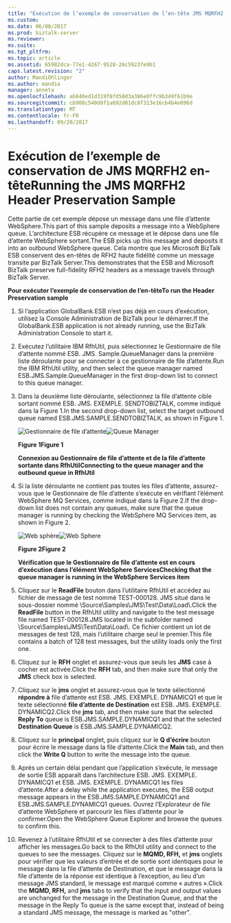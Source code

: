 ```yaml
---
title: "Exécution de l’exemple de conservation de l’en-tête JMS MQRFH2 | Documents Microsoft"
ms.custom: 
ms.date: 06/08/2017
ms.prod: biztalk-server
ms.reviewer: 
ms.suite: 
ms.tgt_pltfrm: 
ms.topic: article
ms.assetid: 65982dca-77e1-4267-9528-26c59237e9b1
caps.latest.revision: "2"
author: MandiOhlinger
ms.author: mandia
manager: anneta
ms.openlocfilehash: ab840ed1d319f8fd50d3a386e0ffc9b349f61b9e
ms.sourcegitcommit: cb908c540d8f1a692d01dc8f313e16cb4b4e696d
ms.translationtype: MT
ms.contentlocale: fr-FR
ms.lasthandoff: 09/20/2017
---
```

# <a name="running-the-jms-mqrfh2-header-preservation-sample"></a><span data-ttu-id="01d77-102">Exécution de l’exemple de conservation de JMS MQRFH2 en-tête</span><span class="sxs-lookup"><span data-stu-id="01d77-102">Running the JMS MQRFH2 Header Preservation Sample</span></span>
<span data-ttu-id="01d77-103">Cette partie de cet exemple dépose un message dans une file d’attente WebSphere.</span><span class="sxs-lookup"><span data-stu-id="01d77-103">This part of this sample deposits a message into a WebSphere queue.</span></span> <span data-ttu-id="01d77-104">L’architecture ESB récupère ce message et le dépose dans une file d’attente WebSphere sortant.</span><span class="sxs-lookup"><span data-stu-id="01d77-104">The ESB picks up this message and deposits it into an outbound WebSphere queue.</span></span> <span data-ttu-id="01d77-105">Cela montre que les Microsoft BizTalk ESB conservent des en-têtes de RFH2 haute fidélité comme un message transite par BizTalk Server.</span><span class="sxs-lookup"><span data-stu-id="01d77-105">This demonstrates that the ESB and Microsoft BizTalk preserve full-fidelity RFH2 headers as a message travels through BizTalk Server.</span></span>  
  
 <span data-ttu-id="01d77-106">**Pour exécuter l’exemple de conservation de l’en-tête**</span><span class="sxs-lookup"><span data-stu-id="01d77-106">**To run the Header Preservation sample**</span></span>  
  
1.  <span data-ttu-id="01d77-107">Si l’application GlobalBank.ESB n’est pas déjà en cours d’exécution, utilisez la Console Administration de BizTalk pour le démarrer.</span><span class="sxs-lookup"><span data-stu-id="01d77-107">If the GlobalBank.ESB application is not already running, use the BizTalk Administration Console to start it.</span></span>  
  
2.  <span data-ttu-id="01d77-108">Exécutez l’utilitaire IBM RfhUtil, puis sélectionnez le Gestionnaire de file d’attente nommé ESB. JMS. Sample.QueueManager dans la première liste déroulante pour se connecter à ce gestionnaire de file d’attente.</span><span class="sxs-lookup"><span data-stu-id="01d77-108">Run the IBM RfhUtil utility, and then select the queue manager named ESB.JMS.Sample.QueueManager in the first drop-down list to connect to this queue manager.</span></span>  
  
3.  <span data-ttu-id="01d77-109">Dans la deuxième liste déroulante, sélectionnez la file d’attente cible sortant nommé ESB. JMS. EXEMPLE. SENDTOBIZTALK, comme indiqué dans la Figure 1.</span><span class="sxs-lookup"><span data-stu-id="01d77-109">In the second drop-down list, select the target outbound queue named ESB.JMS.SAMPLE.SENDTOBIZTALK, as shown in Figure 1.</span></span>  
  
     <span data-ttu-id="01d77-110">![Gestionnaire de file d’attente](../esb-toolkit/media/ch6-queuemanager.gif "§ 6-QueueManager")</span><span class="sxs-lookup"><span data-stu-id="01d77-110">![Queue Manager](../esb-toolkit/media/ch6-queuemanager.gif "Ch6-QueueManager")</span></span>  
  
     <span data-ttu-id="01d77-111">**Figure 1**</span><span class="sxs-lookup"><span data-stu-id="01d77-111">**Figure 1**</span></span>  
  
     <span data-ttu-id="01d77-112">**Connexion au Gestionnaire de file d’attente et de la file d’attente sortante dans RfhUtil**</span><span class="sxs-lookup"><span data-stu-id="01d77-112">**Connecting to the queue manager and the outbound queue in RfhUtil**</span></span>  
  
4.  <span data-ttu-id="01d77-113">Si la liste déroulante ne contient pas toutes les files d’attente, assurez-vous que le Gestionnaire de file d’attente s’exécute en vérifiant l’élément WebSphere MQ Services, comme indiqué dans la Figure 2.</span><span class="sxs-lookup"><span data-stu-id="01d77-113">If the drop-down list does not contain any queues, make sure that the queue manager is running by checking the WebSphere MQ Services item, as shown in Figure 2.</span></span>  
  
     <span data-ttu-id="01d77-114">![Web sphère](../esb-toolkit/media/ch6-websphere.gif "§ 6-WebSphere")</span><span class="sxs-lookup"><span data-stu-id="01d77-114">![Web Sphere](../esb-toolkit/media/ch6-websphere.gif "Ch6-WebSphere")</span></span>  
  
     <span data-ttu-id="01d77-115">**Figure 2**</span><span class="sxs-lookup"><span data-stu-id="01d77-115">**Figure 2**</span></span>  
  
     <span data-ttu-id="01d77-116">**Vérification que le Gestionnaire de file d’attente est en cours d’exécution dans l’élément WebSphere Services**</span><span class="sxs-lookup"><span data-stu-id="01d77-116">**Checking that the queue manager is running in the WebSphere Services item**</span></span>  
  
5.  <span data-ttu-id="01d77-117">Cliquez sur le **ReadFile** bouton dans l’utilitaire RfhUtil et accédez au fichier de message de test nommé TEST-000128. JMS situé dans le sous-dossier nommé \Source\Samples\JMS\Test\Data\Load\\.</span><span class="sxs-lookup"><span data-stu-id="01d77-117">Click the **ReadFile** button in the RfhUtil utility and navigate to the test message file named TEST-000128.JMS located in the subfolder named \Source\Samples\JMS\Test\Data\Load\\.</span></span> <span data-ttu-id="01d77-118">Ce fichier contient un lot de messages de test 128, mais l’utilitaire charge seul le premier.</span><span class="sxs-lookup"><span data-stu-id="01d77-118">This file contains a batch of 128 test messages, but the utility loads only the first one.</span></span>  
  
6.  <span data-ttu-id="01d77-119">Cliquez sur le **RFH** onglet et assurez-vous que seuls les **JMS** case à cocher est activée.</span><span class="sxs-lookup"><span data-stu-id="01d77-119">Click the **RFH** tab, and then make sure that only the **JMS** check box is selected.</span></span>  
  
7.  <span data-ttu-id="01d77-120">Cliquez sur le **jms** onglet et assurez-vous que le texte sélectionné **répondre à** file d’attente est ESB. JMS. EXEMPLE. DYNAMICQ1 et que le texte sélectionné **file d’attente de Destination** est ESB. JMS. EXEMPLE. DYNAMICQ2.</span><span class="sxs-lookup"><span data-stu-id="01d77-120">Click the **jms** tab, and then make sure that the selected **Reply To** queue is ESB.JMS.SAMPLE.DYNAMICQ1 and that the selected **Destination Queue** is ESB.JMS.SAMPLE.DYNAMICQ2.</span></span>  
  
8.  <span data-ttu-id="01d77-121">Cliquez sur le **principal** onglet, puis cliquez sur le **Q d’écrire** bouton pour écrire le message dans la file d’attente.</span><span class="sxs-lookup"><span data-stu-id="01d77-121">Click the **Main** tab, and then click the **Write Q** button to write the message into the queue.</span></span>  
  
9. <span data-ttu-id="01d77-122">Après un certain délai pendant que l’application s’exécute, le message de sortie ESB apparaît dans l’architecture ESB. JMS. EXEMPLE. DYNAMICQ1 et ESB. JMS. EXEMPLE. DYNAMICQ1 les files d’attente.</span><span class="sxs-lookup"><span data-stu-id="01d77-122">After a delay while the application executes, the ESB output message appears in the ESB.JMS.SAMPLE.DYNAMICQ1 and ESB.JMS.SAMPLE.DYNAMICQ1 queues.</span></span> <span data-ttu-id="01d77-123">Ouvrez l’Explorateur de file d’attente WebSphere et parcourir les files d’attente pour le confirmer.</span><span class="sxs-lookup"><span data-stu-id="01d77-123">Open the WebSphere Queue Explorer and browse the queues to confirm this.</span></span>  
  
10. <span data-ttu-id="01d77-124">Revenez à l’utilitaire RfhUtil et se connecter à des files d’attente pour afficher les messages.</span><span class="sxs-lookup"><span data-stu-id="01d77-124">Go back to the RfhUtil utility and connect to the queues to see the messages.</span></span> <span data-ttu-id="01d77-125">Cliquez sur le **MQMD, RFH,** et **jms** onglets pour vérifier que les valeurs d’entrée et de sortie sont identiques pour le message dans la file d’attente de Destination, et que le message dans la file d’attente de la réponse est identique à l’exception, au lieu d’un message JMS standard, le message est marqué comme « autres ».</span><span class="sxs-lookup"><span data-stu-id="01d77-125">Click the **MQMD, RFH,** and **jms** tabs to verify that the input and output values are unchanged for the message in the Destination Queue, and that the message in the Reply To queue is the same except that, instead of being a standard JMS message, the message is marked as "other".</span></span>